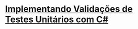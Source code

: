 # [Implementando Validações de Testes Unitários com C#](https://web.dio.me/project/implementando-validacoes-de-testes-unitarios-com-c/learning/08e26d4b-8d03-494e-85fe-27fd6de174c9)

